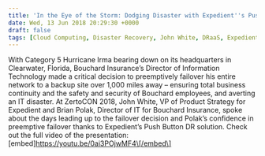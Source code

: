 ```yaml
---
title: 'In the Eye of the Storm: Dodging Disaster with Expedient''s Push Button DR'
date: Wed, 13 Jun 2018 20:29:30 +0000
draft: false
tags: [Cloud Computing, Disaster Recovery, John White, DRaaS, Expedient]
---
```


With Category 5 Hurricane Irma bearing down on its headquarters in Clearwater, Florida, Bouchard Insurance’s Director of Information Technology made a critical decision to preemptively failover his entire network to a backup site over 1,000 miles away – ensuring total business continuity and the safety and security of Bouchard employees, and averting an IT disaster. At ZertoCON 2018, John White, VP of Product Strategy for Expedient and Brian Polak, Director of IT for Bouchard Insurance, spoke about the days leading up to the failover decision and Polak’s confidence in preemptive failover thanks to Expedient’s Push Button DR solution. Check out the full video of the presentation: \[embed\]https://youtu.be/0ai3POjwMF4\[/embed\]